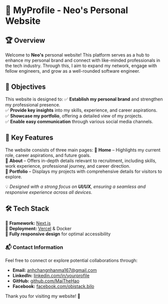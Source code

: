# 🌟 MyProfile - Neo's Personal Website

## 🏆 Overview

Welcome to **Neo's** personal website! This platform serves as a hub to enhance my personal brand and connect with like-minded professionals in the tech industry. Through this, I aim to expand my network, engage with fellow engineers, and grow as a well-rounded software engineer.

## 🎯 Objectives

This website is designed to:
✅ **Establish my personal brand** and strengthen my professional presence.  
✅ **Provide key insights** into my skills, experience, and career aspirations.  
✅ **Showcase my portfolio**, offering a detailed view of my projects.  
✅ **Enable easy communication** through various social media channels.

## 📌 Key Features

The website consists of three main pages:
🔹 **Home** – Highlights my current role, career aspirations, and future goals.  
🔹 **About** – Offers in-depth details relevant to recruitment, including skills, work experience, professional journey, and career direction.  
🔹 **Portfolio** – Displays my projects with comprehensive details for visitors to explore.

💡 _Designed with a strong focus on **UI/UX**, ensuring a seamless and responsive experience across all devices._

## 🛠️ Tech Stack

🚀 **Framework:** [Next.js](https://nextjs.org/)  
🚀 **Deployment:** [Vercel](https://vercel.com/) & Docker  
🚀 **Fully responsive design** for optimal accessibility

### 📬 Contact Information  
Feel free to connect or explore potential collaborations through:

- **Email:** [anhchangnhanma167@gmail.com](mailto:anhchangnhanma167@gmail.com)  
- **LinkedIn:** [linkedin.com/in/yourprofile](https://linkedin.com/in/yourprofile)  
- **GitHub:** [github.com/MaiTheHao](https://github.com/MaiTheHao)  
- **Facebook:** [facebook.com/obistack.bilo](https://www.facebook.com/obistack.bilo)  


Thank you for visiting my website! 🚀
